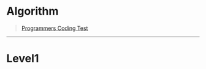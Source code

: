 # Algorithm
> [Programmers Coding Test](https://programmers.co.kr/learn/challenges?tab=all_challenges)
---
# Level1    
